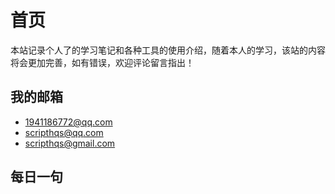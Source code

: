 # 首页

<!-- {{ $global.CURRENT_PROVERB }} -->

本站记录个人了的学习笔记和各种工具的使用介绍，随着本人的学习，该站的内容将会更加完善，如有错误，欢迎评论留言指出！

## 我的邮箱

- <1941186772@qq.com>
- <scripthqs@qq.com>
- <scripthqs@gmail.com>

## 每日一句

<StudyDaily/>
